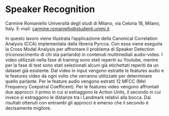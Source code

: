 # Speaker Recognition

Carmine Romaniello
Università degli studi di Milano, via Celoria 18, Milano, Italy. 
E-mail: carmine.romaniello@studenti.unimi.it

In questo lavoro viene illustrata l’applicazione della Canonical Correlation Analysis (CCA) implementata dalla libreria Pyrcca. Con essa viene eseguita la Cross Modal Analysis per affrontare il problema di Speaker Detection (riconoscimento di chi sta parlando) in contenuti multimediali audio-video. I video utilizzati nella fase di training sono stati reperiti su Youtube, mentre per la fase di test sono stati selezionati alcuni già etichettati reperiti da un dataset già esistente. Dal video in input vengono estratte le features audio e le features video da ogni volto che verranno utilizzate per determinare quello parlante. Per le feature audio vengono estratti 12 MFCC (Mel Frequency Coepstral Coefficent). Per le features video vengono affrontati due approcci: il primo in cui si estraggono le Action Units, il secondo in cui invece si estraggono le distanze tra i Landmark relativi alla bocca. Dai risultati ottenuti con entrambi gli approcci è emerso che il secondo è decisamente migliore.

